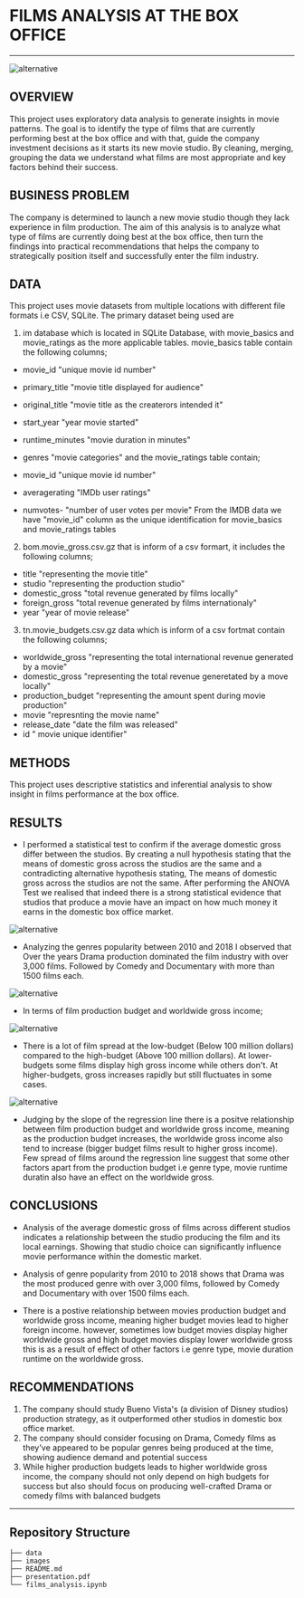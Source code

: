 # FILMS ANALYSIS AT THE BOX OFFICE
***
![alternative](./images/film-photo2.jpg)
## OVERVIEW
This project uses exploratory data analysis to generate insights in movie patterns. The goal is to identify the type of films that are currently performing best at the box office and with that, guide the company investment decisions as it starts its new movie studio. By cleaning, merging, grouping the data we understand what films are most appropriate and key factors behind their success.

## BUSINESS PROBLEM
The company is determined to launch a new movie studio though they lack experience in film production. The aim of this analysis is to analyze what type of films are currently doing best at the box office, then turn the findings into practical recommendations that helps the company to strategically position itself and successfully enter the film industry.

## DATA
This project uses movie datasets from multiple locations with different file formats i.e CSV, SQLite. The primary dataset being used are

1. im database which is located in SQLite Database, with movie_basics and movie_ratings as the more applicable tables.
movie_basics table contain the following columns;

* movie_id "unique movie id number"
* primary_title "movie title displayed for audience"
* original_title "movie title as the createrors intended it"
* start_year "year movie started"
* runtime_minutes "movie duration in minutes"
* genres "movie categories"
and the movie_ratings table contain;

* movie_id "unique movie id number"
* averagerating "IMDb user ratings"
* numvotes- "number of user votes per movie"
From the IMDB data we have "movie_id" column as the unique identification for movie_basics and movie_ratings tables

2. bom.movie_gross.csv.gz that is inform of a csv formart, it includes the following columns;
* title "representing the movie title"
* studio "representing the production studio"
* domestic_gross "total revenue generated by films locally"
* foreign_gross "total revenue generated by films internationaly"
* year "year of movie release"
  
3. tn.movie_budgets.csv.gz data which is inform of a csv fortmat contain the following columns;
* worldwide_gross "representing the total international revenue generated by a movie"
* domestic_gross "representing the total revenue generetated by a move locally"
* production_budget "representing the amount spent during movie production"
* movie "represnting the movie name"
* release_date "date the film was released"
* id " movie unique identifier"

## METHODS
This project uses descriptive statistics and inferential analysis to show insight in films performance at the box office.

## RESULTS
* I performed a statistical test to confirm if the average domestic gross differ between the studios. By creating a null hypothesis stating that
the means of domestic gross across the studios are the same and a contradicting alternative hypothesis stating, The means of domestic gross across the studios are not the same.
After performing the ANOVA Test we realised that indeed there is a strong statistical evidence that studios that produce a movie have an impact on how much money it earns in the domestic box office market.

![alternative](./images/topStudiosbyDomesticgross.png)

* Analyzing the genres popularity between 2010 and 2018 I observed that Over the years Drama production dominated the film industry with over 3,000 films. Followed by Comedy and Documentary with more than 1500 films each.
  
![alternative](./images/Genrestrends.png)

* In terms of film production budget and worldwide gross income;
  
![alternative](./images/budgetVSworldwidegross.png)

* There is a lot of film spread at the low-budget (Below 100 million dollars) compared to the high-budget (Above 100 million dollars).
At lower-budgets some films display high gross income while others don't. At higher-budgets, gross increases rapidly but still fluctuates in some cases.

![alternative](./images/budgetVSworldwidegrossRegression.png)

* Judging by the slope of the regression line there is a positve relationship between film production budget and worldwide gross income, meaning
as the production budget increases, the worldwide gross income also tend to increase (bigger budget films result to higher gross income).
Few spread of films around the regression line suggest that some other factors apart from the production budget i.e genre type, movie runtime duratin also have an effect on the worldwide gross.

## CONCLUSIONS
* Analysis of the average domestic gross of films across different studios indicates a relationship between the studio producing the film and its local earnings. Showing that studio choice can significantly influence movie performance within the domestic market.

* Analysis of genre popularity from 2010 to 2018 shows that Drama was the most produced genre with over 3,000 films, followed by Comedy and Documentary with over 1500 films each.

* There is a postive relationship between movies production budget and worldwide gross income, meaning higher budget movies lead to higher foreign income. however, sometimes low budget movies display higher worldwide gross and high budget movies display lower worldwide gross this is as a result of effect of other factors i.e genre type, movie duration runtime on the worldwide gross.

## RECOMMENDATIONS
1. The company should study Bueno Vista's (a division of Disney studios) production strategy, as it outperformed other studios in domestic box office market.
2. The company should consider focusing on Drama, Comedy films as they've appeared to be popular genres being produced at the time, showing audience demand and potential success
3. While higher production budgets leads to higher worldwide gross income, the company should not only depend on high budgets for success but also should focus on producing well-crafted Drama or comedy films with balanced budgets

****

## Repository Structure
```
├── data
├── images
├── README.md
├── presentation.pdf
└── films_analysis.ipynb
```
